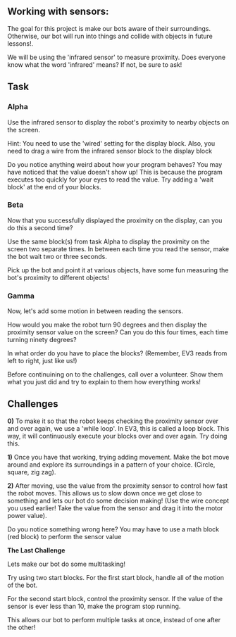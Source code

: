 ## Working with sensors:

The goal for this project is make our bots aware of their surroundings.  Otherwise, our bot will run into things and collide with objects in future lessons!.  

We will be using the 'infrared sensor' to measure proximity.  Does everyone know what the word 'infrared' means?  If not, be sure to ask!

## Task  

### Alpha
Use the infrared sensor to display the robot's proximity to nearby objects on the screen.  

Hint: You need to use the 'wired' setting for the display block.  Also, you need to drag a wire from the infrared sensor block to the display block

Do you notice anything weird about how your program behaves? You may have noticed that the value doesn't show up!  This is because the program executes too quickly for your eyes to read the value.  Try adding a 'wait block' at the end of your blocks.


### Beta
Now that you successfully displayed the proximity on the display, can you do this a second time?

Use the same block(s) from task Alpha to display the proximity on the screen two separate times.  In between each time you read the sensor, make the bot wait two or three seconds.  

Pick up the bot and point it at various objects, have some fun measuring the bot's proximity to different objects!

### Gamma

Now, let's add some motion in between reading the sensors.

How would you make the robot turn 90 degrees and then display the proximity sensor value on the screen?  Can you do this four times, each time turning ninety degrees?


In what order do you have to place the blocks?  (Remember, EV3 reads from left to right, just like us!)

Before continuining on to the challenges, call over a volunteer.  Show them what you just did and try to explain to them how everything works!


## Challenges
**0)** To make it so that the robot keeps checking the proximity sensor over and over again, we use a 'while loop'.  In EV3, this is called a loop block. This way, it will continuously execute your blocks over and over again.  Try doing this.

**1)** Once you have that working, trying adding movement.  Make the bot move around and explore its surroundings in a pattern of your choice. (Circle, square, zig zag).  

**2)** After moving, use the value from the proximity sensor to control how fast the robot moves.  This allows us to slow down once we get close to something and lets our bot do some decision making! (Use the wire concept you used earlier! Take the value from the sensor and drag it into the motor power value).  

Do you notice something wrong here? You may have to use a math block (red block) to perform the sensor value

**The Last Challenge**

Lets make our bot do some multitasking!

Try using two start blocks.  For the first start block, handle all of the motion of the bot.

For the second start block, control the proximity sensor.  If the value of the sensor is ever less than 10, make the program stop running.

This allows our bot to perform multiple tasks at once, instead of one after the other!




